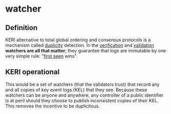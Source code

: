 # watcher
## Definition
KERI alternative to total global ordering and consensus protocols is a mechanism called [duplicity](duplicity) detection. In the [verification](verifier) and [validation](validate) **watchers are all that matter**; they guarantee that logs are immutable by one very simple rule: "[first seen](first-seen) wins".

## KERI operational
This would be a set of watchers (that the validators trust) that record any and all copies of key event logs (KEL) that they see. Because these watchers can be anyone and anywhere, any controller of a public identifier is at peril should they choose to publish inconsistent copies of their KEL. This removes the incentive to be duplicitous.